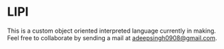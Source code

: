 
# LIPI
This is a custom object oriented interpreted language currently in making. Feel free to collaborate by sending a mail at adeepsingh0908@gmail.com. 


